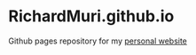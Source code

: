 # RichardMuri.github.io
Github pages repository for my [personal website](https://richardmuri.github.io/) 
